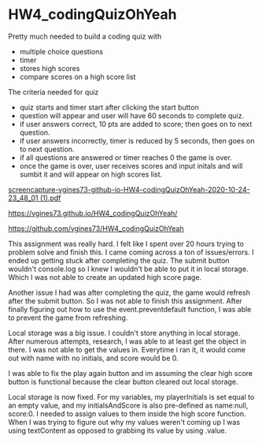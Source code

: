 # HW4_codingQuizOhYeah
Pretty much needed to build a coding quiz with

- multiple choice questions
- timer
- stores high scores
- compare scores on a high score list

The criteria needed for quiz

- quiz starts and timer start after clicking the start button
- question will appear and user will have 60 seconds to complete quiz.
- if user answers correct, 10 pts are added to score; then goes on to next question.
- if user answers incorrectly, timer is reduced by 5 seconds, then goes on to next question.
- if all questions are answered or timer reaches 0 the game is over.
- once the game is over, user receives scores and input initals and will sumbit it and will appear on high scores list.

[screencapture-vgines73-github-io-HW4-codingQuizOhYeah-2020-10-24-23_48_01 (1).pdf](https://github.com/vgines73/HW4_codingQuizOhYeah/files/5434255/screencapture-vgines73-github-io-HW4-codingQuizOhYeah-2020-10-24-23_48_01.1.pdf)

https://vgines73.github.io/HW4_codingQuizOhYeah/

https://github.com/vgines73/HW4_codingQuizOhYeah

This assignment was really hard. I felt like I spent over 20 hours trying to problem solve and finish this. I came coming across a ton of issues/errors.
I ended up getting stuck after completing the quiz. The submit button wouldn't console.log so I knew I wouldn't be able to put it in local storage. Which I was not able to create an updated high score page. 

Another issue I had was after completing the quiz, the game would refresh after the submit button.
So I was not able to finish this assignment. After finally figuring out how to use the event.preventdefault function, I was able to prevent the game from refreshing.

Local storage was a big issue. I couldn't store anything in local storage. After numerous attempts, research, I was able to at least get the object in there. I was not able to get the values in. Everytime i ran it, it would come out with name with no initials, and score would be 0.

I was able to fix the play again button and im assuming the clear high score button is functional because the clear button cleared out local storage.

Local storage is now fixed. For my variables, my playerInitials is set equal to an empty value, and my initialsAndScore is also pre-defined as name:null, score:0. I needed to assign values to them inside the high score function. When I was trying to figure out why my values weren't coming up I was using textContent as opposed to grabbing its value by using .value.
